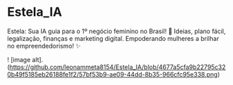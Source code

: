 # Estela_IA
Estela: Sua IA guia para o 1º negócio feminino no Brasil! 🌟 Ideias, plano fácil, legalização, finanças e marketing digital. Empoderando mulheres a brilhar no empreendedorismo! ✨

! [image alt].(https://github.com/leonammeta8154/Estela_IA/blob/4677a5cfa9b22795c320b49f5185eb26188fe1f2/57bf53b9-ae09-44dd-8b35-966cfc95e338.png)
